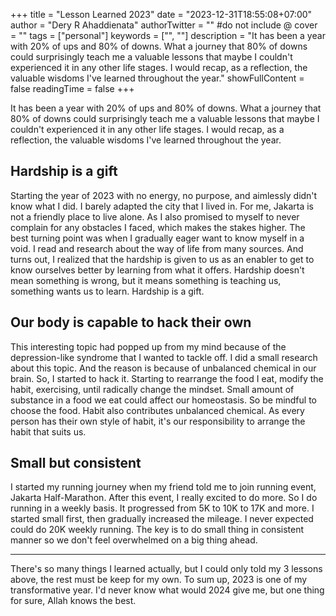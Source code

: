 +++
title = "Lesson Learned 2023"
date = "2023-12-31T18:55:08+07:00"
author = "Dery R Ahaddienata"
authorTwitter = "" #do not include @
cover = ""
tags = ["personal"]
keywords = ["", ""]
description = "It has been a year with 20% of ups and 80% of downs. What a journey that 80% of downs could surprisingly teach me a valuable lessons that maybe I couldn't experienced it in any other life stages. I would recap, as a reflection, the valuable wisdoms I've learned throughout the year."
showFullContent = false
readingTime = false
+++

It has been a year with 20% of ups and 80% of downs. What a journey that 80% of downs could surprisingly teach me a valuable lessons that maybe I couldn't experienced it in any other life stages. I would recap, as a reflection, the valuable wisdoms I've learned throughout the year.

## Hardship is a gift
Starting the year of 2023 with no energy, no purpose, and aimlessly didn't know what I did. I barely adapted the city that I lived in. For me, Jakarta is not a friendly place to live alone. As I also promised to myself to never complain for any obstacles I faced, which makes the stakes higher.
The best turning point was when I gradually eager want to know myself in a void. I read and research about the way of life from many sources. And turns out, I realized that the hardship is given to us as an enabler to get to know ourselves better by learning from what it offers. 
Hardship doesn't mean something is wrong, but it means something is teaching us, something wants us to learn. Hardship is a gift.

## Our body is capable to hack their own
This interesting topic had popped up from my mind because of the depression-like syndrome that I wanted to tackle off. I did a small research about this topic. And the reason is because of unbalanced chemical in our brain. So, I started to hack it.
Starting to rearrange the food I eat, modify the habit, exercising, until radically change the mindset. Small amount of substance in a food we eat could affect our homeostasis. So be mindful to choose the food. Habit also contributes unbalanced chemical. As every person has their own style of habit, it's our responsibility to arrange the habit that suits us. 

## Small but consistent
I started my running journey when my friend told me to join running event, Jakarta Half-Marathon. After this event, I really excited to do more. So I do running in a weekly basis. It progressed from 5K to 10K to 17K and more. I started small first, then gradually increased the mileage. I never expected could do 20K weekly running. The key is to do small thing in consistent manner so we don't feel overwhelmed on a big thing ahead.

---
There's so many things I learned actually, but I could only told my 3 lessons above, the rest must be keep for my own.
To sum up, 2023 is one of my transformative year. I'd never know what would 2024 give me, but one thing for sure, Allah knows the best.
